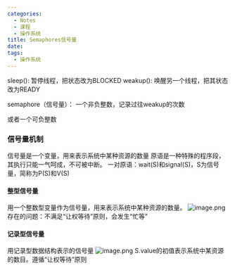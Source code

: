 ```yaml
---
categories:
  - Notes
  - 课程
  - 操作系统
title: Semaphores信号量
date: 
tags:
  - 操作系统
---
```

sleep(): 暂停线程，把状态改为BLOCKED
weakup(): 唤醒另一个线程，把其状态改为READY

semaphore（信号量）：
一个非负整数，记录过往weakup的次数

或者一个可负整数

### 信号量机制
信号量是一个变量，用来表示系统中某种资源的数量
原语是一种特殊的程序段，其执行只能一气呵成，不可被中断。
一对原语：wait(S)和signal(S)，S为信号量，简称为P(S)和V(S)

#### 整型信号量
用一个整数型变量作为信号量，用来表示系统中某种资源的数量。
![image.png](https://cdn.jsdelivr.net/gh/zhengyangWang1/image@main/img/20231105104439.png)
存在的问题：不满足“让权等待”原则，会发生“忙等”

#### 记录型信号量
用记录型数据结构表示的信号量
![image.png](https://cdn.jsdelivr.net/gh/zhengyangWang1/image@main/img/20231105104723.png)
S.value的初值表示系统中某资源的数目。遵循“让权等待”原则